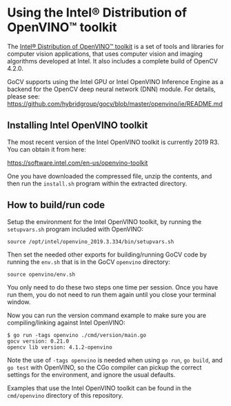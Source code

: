 # Using the Intel® Distribution of OpenVINO™ toolkit

The [Intel® Distribution of OpenVINO™ toolkit](https://software.intel.com/en-us/openvino-toolkit) is a set of tools and libraries for computer vision applications, that uses computer vision and imaging algorithms developed at Intel. It also includes a complete build of OpenCV 4.2.0.

GoCV supports using the Intel GPU or Intel OpenVINO Inference Engine as a backend for the OpenCV deep neural network (DNN) module. For details, please see:
https://github.com/hybridgroup/gocv/blob/master/openvino/ie/README.md

## Installing Intel OpenVINO toolkit

The most recent version of the Intel OpenVINO toolkit is currently 2019 R3. You can obtain it from here:

https://software.intel.com/en-us/openvino-toolkit

One you have downloaded the compressed file, unzip the contents, and then run the `install.sh` program within the extracted directory.

## How to build/run code

Setup the environment for the Intel OpenVINO toolkit, by running the `setupvars.sh` program included with OpenVINO:

```
source /opt/intel/openvino_2019.3.334/bin/setupvars.sh
```

Then set the needed other exports for building/running GoCV code by running the `env.sh` that is in the GoCV `openvino` directory:

```
source openvino/env.sh
```

You only need to do these two steps one time per session. Once you have run them, you do not need to run them again until you close your terminal window.

Now you can run the version command example to make sure you are compiling/linking against Intel OpenVINO:

```
$ go run -tags openvino ./cmd/version/main.go
gocv version: 0.21.0
opencv lib version: 4.1.2-openvino
```

Note the use of `-tags openvino` is needed when using `go run`, `go build`, and `go test` with OpenVINO, so the CGo compiler can pickup the correct settings for the environment, and ignore the usual defaults.

Examples that use the Intel OpenVINO toolkit can be found in the `cmd/openvino` directory of this repository.
